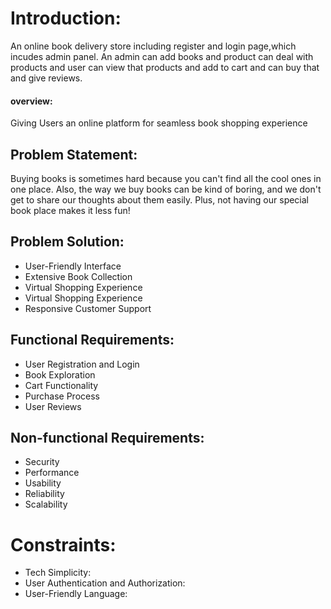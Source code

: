 # Introduction:
An online book delivery store including register and login page,which incudes admin panel. An admin can add books and product can deal with products and user can view that products and add to cart and can buy that and give reviews.

#### overview:
Giving Users an online platform for seamless book shopping experience

## Problem Statement:
Buying books is sometimes hard because you can't find all the cool ones in one place. Also, the way we buy books can be kind of boring, and we don't get to share our thoughts about them easily. Plus, not having our special book place makes it less fun!

## Problem Solution:
- User-Friendly Interface
- Extensive Book Collection
- Virtual Shopping Experience
- Virtual Shopping Experience
- Responsive Customer Support
  
## Functional Requirements:
- User Registration and Login
- Book Exploration
- Cart Functionality
- Purchase Process
- User Reviews
  
## Non-functional Requirements:
- Security
- Performance  
- Usability
- Reliability
- Scalability

# Constraints:
- Tech Simplicity:
- User Authentication and Authorization:
- User-Friendly Language:

